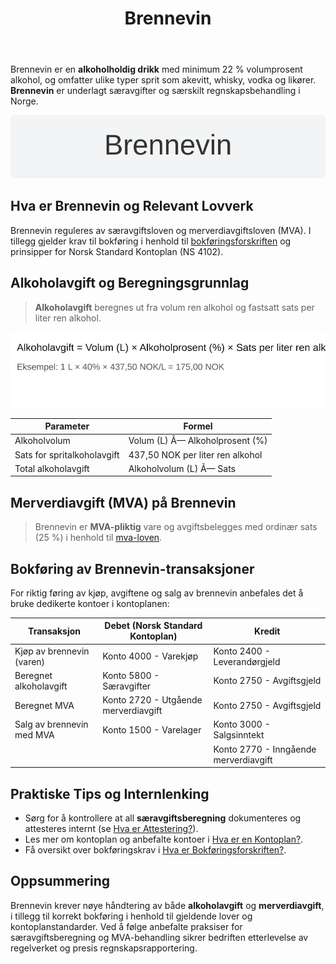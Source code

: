 ﻿---
title: "Brennevin"
seoTitle: "Brennevin"
description: 'Brennevin er en **alkoholholdig drikk** med minimum 22 % volumprosent alkohol, og omfatter ulike typer sprit som akevitt, whisky, vodka og likører. **Brennevi...'
---

Brennevin er en **alkoholholdig drikk** med minimum 22 % volumprosent alkohol, og omfatter ulike typer sprit som akevitt, whisky, vodka og likører. **Brennevin** er underlagt særavgifter og særskilt regnskapsbehandling i Norge.

![Brennevin](brennevin-image.svg)

## Hva er Brennevin og Relevant Lovverk

Brennevin reguleres av særavgiftsloven og merverdiavgiftsloven (MVA). I tillegg gjelder krav til bokføring i henhold til [bokføringsforskriften](/blogs/regnskap/hva-er-bokforingsforskriften "Hva er Bokføringsforskriften? Komplett Guide til Regnskapsførsel") og prinsipper for Norsk Standard Kontoplan (NS 4102).

## Alkoholavgift og Beregningsgrunnlag

> **Alkoholavgift** beregnes ut fra volum ren alkohol og fastsatt sats per liter ren alkohol.

![Alkoholavgiftsberegning for Brennevin](brennevin-excise-image.svg)

| Parameter                    | Formel                                                  |
|------------------------------|---------------------------------------------------------|
| Alkoholvolum                 | Volum (L) Ã— Alkoholprosent (%)                          |
| Sats for spritalkoholavgift  | 437,50 NOK per liter ren alkohol                        |
| Total alkoholavgift          | Alkoholvolum (L) Ã— Sats                                  |

## Merverdiavgift (MVA) på Brennevin

> Brennevin er **MVA-pliktig** vare og avgiftsbelegges med ordinær sats (25 %) i henhold til [mva-loven](/blogs/regnskap/mva-loven "MVA-loven: Komplett Guide til Merverdiavgiftsloven").

## Bokføring av Brennevin-transaksjoner

For riktig føring av kjøp, avgiftene og salg av brennevin anbefales det å bruke dedikerte kontoer i kontoplanen:

| Transaksjon                    | Debet (Norsk Standard Kontoplan)     | Kredit                              |
|--------------------------------|--------------------------------------|-------------------------------------|
| Kjøp av brennevin (varen)      | Konto 4000 - Varekjøp               | Konto 2400 - Leverandørgjeld        |
| Beregnet alkoholavgift         | Konto 5800 - Særavgifter            | Konto 2750 - Avgiftsgjeld           |
| Beregnet MVA                   | Konto 2720 - Utgående merverdiavgift | Konto 2750 - Avgiftsgjeld           |
| Salg av brennevin med MVA      | Konto 1500 - Varelager               | Konto 3000 - Salgsinntekt           |
|                                |                                      | Konto 2770 - Inngående merverdiavgift |

## Praktiske Tips og Internlenking

* Sørg for å kontrollere at all **særavgiftsberegning** dokumenteres og attesteres internt (se [Hva er Attestering?](/blogs/regnskap/hva-er-attestering "Hva er Attestering? En Komplett Guide til Bilagsbehandling og Godkjenning")).
* Les mer om kontoplan og anbefalte kontoer i [Hva er en Kontoplan?](/blogs/regnskap/hva-er-kontoplan "Hva er en Kontoplan? Komplett Guide til Kontoplaner i Norsk Regnskap").
* Få oversikt over bokføringskrav i [Hva er Bokføringsforskriften?](/blogs/regnskap/hva-er-bokforingsforskriften "Hva er Bokføringsforskriften? Komplett Guide til Regnskapsførsel").

## Oppsummering

Brennevin krever nøye håndtering av både **alkoholavgift** og **merverdiavgift**, i tillegg til korrekt bokføring i henhold til gjeldende lover og kontoplanstandarder. Ved å følge anbefalte praksiser for særavgiftsberegning og MVA-behandling sikrer bedriften etterlevelse av regelverket og presis regnskapsrapportering.











